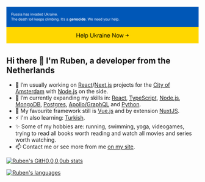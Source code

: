[![Stand With Ukraine](https://raw.githubusercontent.com/vshymanskyy/StandWithUkraine/main/banner2-direct.svg)](https://stand-with-ukraine.pp.ua)

## Hi there 👋 I'm Ruben, a developer from the Netherlands

- 🔭 I’m usually working on [React](https://react.dev/)/[Next.js](https://nextjs.org/) projects for the [City of Amsterdam](https://www.amsterdam.nl/en/) with [Node.js](https://nodejs.org/en/) on the side.
- 🌱 I’m currently expanding my skills in: [React](https://react.dev/), [TypeScript](https://www.typescriptlang.org/), [Node.js](https://nodejs.org/), [MongoDB](https://www.mongodb.com/), [Postgres](https://www.postgresql.org/), [Apollo/GraphQL](https://www.apollographql.com/) and [Python](https://www.python.org/).
- 🖖 My favourite framework still is [Vue.js](https://vuejs.org/) and by extension [NuxtJS](https://nuxtjs.org/).
- ⚡ I'm also learning: [Turkish](https://duome.eu/RubenSibon/).
- ✨ Some of my hobbies are: running, swimming, yoga, videogames, trying to read all books worth reading and watch all movies and series worth watching.
- 📫 Contact me or see more from me [on my site](https://www.rubensibon.nl/).

[![Ruben's GitH0,0,0,0ub stats](https://github-readme-stats.vercel.app/api?username=RubenSibon&bg_color=22272e&title_color=adbac7&text_color=adbac7&count_private=true&hide=stars&hide_border=true)](https://github.com/anuraghazra/github-readme-stats)

[![Ruben's languages](https://github-readme-stats.vercel.app/api/top-langs/?username=RubenSibon&bg_color=22272e&title_color=adbac7&text_color=adbac7&layout=compact&hide_border=true&langs_count=10)](https://github.com/anuraghazra/github-readme-stats)
